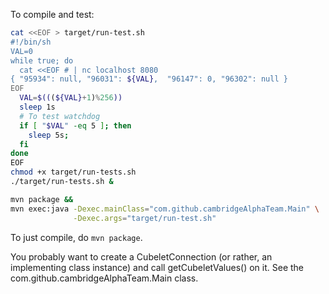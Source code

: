 To compile and test:
```sh
cat <<EOF > target/run-test.sh
#!/bin/sh
VAL=0
while true; do
  cat <<EOF # | nc localhost 8080
{ "95934": null, "96031": ${VAL},  "96147": 0, "96302": null }
EOF
  VAL=$(((${VAL}+1)%256))
  sleep 1s
  # To test watchdog
  if [ "$VAL" -eq 5 ]; then
    sleep 5s;
  fi
done
EOF
chmod +x target/run-tests.sh
./target/run-tests.sh &

mvn package &&
mvn exec:java -Dexec.mainClass="com.github.cambridgeAlphaTeam.Main" \
              -Dexec.args="target/run-test.sh"
```

To just compile, do `mvn package`.

You probably want to create a CubeletConnection (or rather, an
implementing class instance) and call getCubeletValues() on it.
See the com.github.cambridgeAlphaTeam.Main class.
